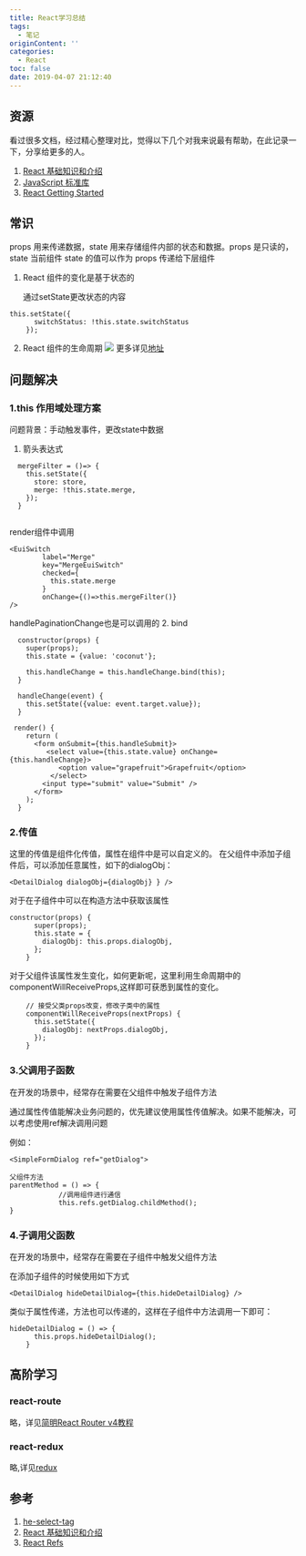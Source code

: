 ```yaml
---
title: React学习总结
tags:
  - 笔记
originContent: ''
categories:
  - React
toc: false
date: 2019-04-07 21:12:40
---
```



## 资源
看过很多文档，经过精心整理对比，觉得以下几个对我来说最有帮助，在此记录一下，分享给更多的人。

1. [React 基础知识和介绍](https://alibaba.github.io/ice/docs/basis/intro-react)
2. [JavaScript 标准库](https://developer.mozilla.org/zh-CN/docs/Web/JavaScript/Reference/Global_Objects)
3. [React Getting Started](https://reactjs.org/docs/getting-started.html)

## 常识

props 用来传递数据，state 用来存储组件内部的状态和数据。props 是只读的，state 当前组件 state 的值可以作为 props 传递给下层组件

1. React 组件的变化是基于状态的

     通过setState更改状态的内容
```
this.setState({
      switchStatus: !this.state.switchStatus
    });
```
2. React 组件的生命周期
![](https://img.alicdn.com/tps/TB1Ng7_MpXXXXamXFXXXXXXXXXX-2850-2945.jpg)
更多详见[地址](https://alibaba.github.io/ice/docs/basis/intro-react#React%20%E7%BB%84%E4%BB%B6%E7%9A%84%E7%94%9F%E5%91%BD%E5%91%A8%E6%9C%9F)

## 问题解决

### 1.this 作用域处理方案

问题背景：手动触发事件，更改state中数据

1. 箭头表达式
```
  mergeFilter = ()=> {
    this.setState({
      store: store,
      merge: !this.state.merge,
    });
  } 
  
```
   render组件中调用  
```
<EuiSwitch
        label="Merge"
        key="MergeEuiSwitch"
        checked={
          this.state.merge
        }
        onChange={()=>this.mergeFilter()}
/>  
```
handlePaginationChange也是可以调用的
2. bind
```
  constructor(props) {
    super(props);
    this.state = {value: 'coconut'};

    this.handleChange = this.handleChange.bind(this);
  }

  handleChange(event) {
    this.setState({value: event.target.value});
  }
  
 render() {
    return (
      <form onSubmit={this.handleSubmit}>
         <select value={this.state.value} onChange={this.handleChange}>
            <option value="grapefruit">Grapefruit</option>
          </select>
        <input type="submit" value="Submit" />
      </form>
    );
  }
```

### 2.传值
这里的传值是组件化传值，属性在组件中是可以自定义的。
在父组件中添加子组件后，可以添加任意属性，如下的dialogObj：
```
<DetailDialog dialogObj={dialogObj} } />
```
对于在子组件中可以在构造方法中获取该属性
```
constructor(props) {
      super(props);
      this.state = {
        dialogObj: this.props.dialogObj,
      };
    }
```
对于父组件该属性发生变化，如何更新呢，这里利用生命周期中的componentWillReceiveProps,这样即可获悉到属性的变化。
```
    // 接受父类props改变，修改子类中的属性
    componentWillReceiveProps(nextProps) {
      this.setState({
        dialogObj: nextProps.dialogObj,
      });
    }
```
### 3.父调用子函数
在开发的场景中，经常存在需要在父组件中触发子组件方法

通过属性传值能解决业务问题的，优先建议使用属性传值解决。如果不能解决，可以考虑使用ref解决调用问题

例如：
```
<SimpleFormDialog ref="getDialog">

父组件方法
parentMethod = () => {
            //调用组件进行通信
            this.refs.getDialog.childMethod();
}
```
### 4.子调用父函数
在开发的场景中，经常存在需要在子组件中触发父组件方法

在添加子组件的时候使用如下方式
```
<DetailDialog hideDetailDialog={this.hideDetailDialog} />
```
类似于属性传递，方法也可以传递的，这样在子组件中方法调用一下即可：
```
hideDetailDialog = () => {
      this.props.hideDetailDialog();
    }
```

## 高阶学习
### react-route
略，详见[简明React Router v4教程](https://juejin.im/post/5a7e9ee7f265da4e7832949c)

### react-redux
略,详见[redux](https://www.redux.org.cn/)
## 参考

1. [he-select-tag](https://reactjs.org/docs/forms.html#the-select-tag)
2. [React 基础知识和介绍](https://alibaba.github.io/ice/docs/basis/intro-react)
3. [React Refs](http://www.runoob.com/react/react-refs.html)